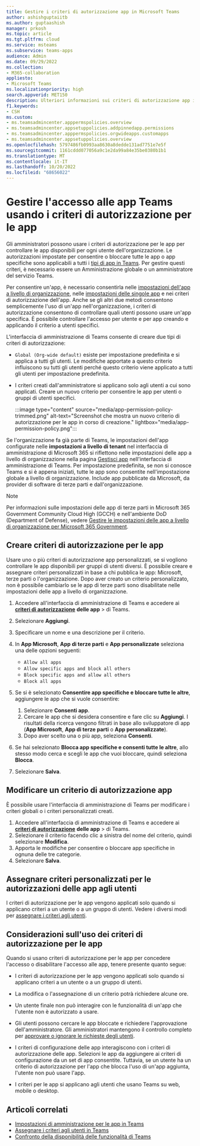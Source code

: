 ```yaml
---
title: Gestire i criteri di autorizzazione app in Microsoft Teams
author: ashishguptaiitb
ms.author: guptaashish
manager: prkosh
ms.topic: article
ms.tgt.pltfrm: cloud
ms.service: msteams
ms.subservice: teams-apps
audience: Admin
ms.date: 09/29/2022
ms.collection:
- M365-collaboration
appliesto:
- Microsoft Teams
ms.localizationpriority: high
search.appverid: MET150
description: Ulteriori informazioni sui criteri di autorizzazione app in Microsoft Teams e su come controllare la disponibilità delle app per i propri utenti finali.
f1.keywords:
- CSH
ms.custom:
- ms.teamsadmincenter.apppermspolicies.overview
- ms.teamsadmincenter.appsetuppolicies.addpinnedapp.permissions
- ms.teamsadmincenter.apppermspolicies.orgwideapps.customapps
- ms.teamsadmincenter.appsetuppolicies.overview
ms.openlocfilehash: 5797486fb0993aa8630a8dedde131ad7751e7e5f
ms.sourcegitcommit: 1161cddd077056a9c1e2da99a84e35be0380b1b1
ms.translationtype: MT
ms.contentlocale: it-IT
ms.lasthandoff: 10/20/2022
ms.locfileid: "68656022"
---
```

# <a name="manage-access-to-teams-apps-using-app-permission-policies"></a>Gestire l'accesso alle app Teams usando i criteri di autorizzazione per le app

Gli amministratori possono usare i criteri di autorizzazione per le app per controllare le app disponibili per ogni utente dell'organizzazione. Le autorizzazioni impostate per consentire o bloccare tutte le app o app specifiche sono applicabili a tutti i [tipi di app in Teams](deploy-apps-microsoft-teams-landing-page.md). Per gestire questi criteri, è necessario essere un Amministrazione globale o un amministratore del servizio Teams.

Per consentire un'app, è necessario consentirla nelle [impostazioni dell'app a livello di organizzazione](manage-apps.md#manage-org-wide-app-settings), nelle [impostazioni delle singole app](manage-apps.md#allow-and-block-apps) e nei criteri di autorizzazione dell'app. Anche se gli altri due metodi consentono semplicemente l'uso di un'app nell'organizzazione, i criteri di autorizzazione consentono di controllare quali utenti possono usare un'app specifica. È possibile controllare l'accesso per utente e per app creando e applicando il criterio a utenti specifici.

L'interfaccia di amministrazione di Teams consente di creare due tipi di criteri di autorizzazione:

* `Global (Org-wide default)` esiste per impostazione predefinita e si applica a tutti gli utenti. Le modifiche apportate a questo criterio influiscono su tutti gli utenti perché questo criterio viene applicato a tutti gli utenti per impostazione predefinita.
* I criteri creati dall'amministratore si applicano solo agli utenti a cui sono applicati. Creare un nuovo criterio per consentire le app per utenti o gruppi di utenti specifici.

   :::image type="content" source="media/app-permission-policy-trimmed.png" alt-text="Screenshot che mostra un nuovo criterio di autorizzazione per le app in corso di creazione." lightbox="media/app-permission-policy.png":::

Se l'organizzazione fa già parte di Teams, le impostazioni dell'app configurate nelle **impostazioni a livello di tenant** nel interfaccia di amministrazione di Microsoft 365 si riflettono nelle impostazioni delle app a livello di organizzazione nella pagina [Gestisci app](https://admin.teams.microsoft.com/policies/manage-apps) nell'interfaccia di amministrazione di Teams. Per impostazione predefinita, se non si conosce Teams e si è appena iniziati, tutte le app sono consentite nell'impostazione globale a livello di organizzazione. Include app pubblicate da Microsoft, da provider di software di terze parti e dall'organizzazione.

> [!NOTE]
> Per informazioni sulle impostazioni delle app di terze parti in Microsoft 365 Government Community Cloud High (GCCH) e nell'ambiente DoD (Department of Defense), vedere [Gestire le impostazioni delle app a livello di organizzazione per Microsoft 365 Government](manage-apps.md#manage-org-wide-app-settings-for-microsoft-365-government).

## <a name="create-an-app-permission-policy"></a>Creare criteri di autorizzazione per le app

Usare uno o più criteri di autorizzazione app personalizzati, se si vogliono controllare le app disponibili per gruppi di utenti diversi. È possibile creare e assegnare criteri personalizzati in base a chi pubblica le app: Microsoft, terze parti o l'organizzazione. Dopo aver creato un criterio personalizzato, non è possibile cambiarlo se le app di terze parti sono disabilitate nelle impostazioni delle app a livello di organizzazione.

1. Accedere all'interfaccia di amministrazione di Teams e accedere ai **[criteri di autorizzazione](https://admin.teams.microsoft.com/policies/app-permission)** **delle app** >  di Teams.
1. Selezionare **Aggiungi**.
1. Specificare un nome e una descrizione per il criterio.
1. In **App Microsoft**, **App di terze parti** e **App personalizzate** seleziona una delle opzioni seguenti:

    * `Allow all apps`
    * `Allow specific apps and block all others`
    * `Block specific apps and allow all others`
    * `Block all apps`

1. Se si è selezionato **Consentire app specifiche e bloccare tutte le altre**, aggiungere le app che si vuole consentire:

    1. Selezionare **Consenti app**.
    1. Cercare le app che si desidera consentire e fare clic su **Aggiungi**. I risultati della ricerca vengono filtrati in base allo sviluppatore di app (**App Microsoft**, **App di terze parti** o **App personalizzate**).
    1. Dopo aver scelto una o più app, seleziona **Consenti**.

1. Se hai selezionato **Blocca app specifiche e consenti tutte le altre**, allo stesso modo cerca e scegli le app che vuoi bloccare, quindi seleziona **Blocca**.

1. Selezionare **Salva**.

## <a name="edit-an-app-permission-policy"></a>Modificare un criterio di autorizzazione app

È possibile usare l'interfaccia di amministrazione di Teams per modificare i criteri globali o i criteri personalizzati creati.

1. Accedere all'interfaccia di amministrazione di Teams e accedere ai **[criteri di autorizzazione](https://admin.teams.microsoft.com/policies/app-permission)** **delle app** >  di Teams.
1. Selezionare il criterio facendo clic a sinistra del nome del criterio, quindi selezionare **Modifica**.
1. Apporta le modifiche per consentire o bloccare app specifiche in ognuna delle tre categorie.
1. Selezionare **Salva**.

## <a name="assign-a-custom-policy-for-app-permissions-to-users"></a>Assegnare criteri personalizzati per le autorizzazioni delle app agli utenti

I criteri di autorizzazione per le app vengono applicati solo quando si applicano criteri a un utente o a un gruppo di utenti. Vedere i diversi modi per [assegnare i criteri agli utenti](policy-assignment-overview.md#ways-to-assign-policies).

## <a name="considerations-when-using-app-permission-policies"></a>Considerazioni sull'uso dei criteri di autorizzazione per le app

Quando si usano criteri di autorizzazione per le app per concedere l'accesso o disabilitare l'accesso alle app, tenere presente quanto segue:

* I criteri di autorizzazione per le app vengono applicati solo quando si applicano criteri a un utente o a un gruppo di utenti.

* La modifica o l'assegnazione di un criterio potrà richiedere alcune ore.

* Un utente finale non può interagire con le funzionalità di un'app che l'utente non è autorizzato a usare.

* Gli utenti possono cercare le app bloccate e richiedere l'approvazione dell'amministratore. Gli amministratori mantengono il controllo completo per [approvare o ignorare le richieste degli utenti](user-requests-approve-apps.md).

* I criteri di configurazione delle app interagiscono con i criteri di autorizzazione delle app. Selezioni le app da aggiungere ai criteri di configurazione da un set di app consentite. Tuttavia, se un utente ha un criterio di autorizzazione per l'app che blocca l'uso di un'app aggiunta, l'utente non può usare l'app.

* I criteri per le app si applicano agli utenti che usano Teams su web, mobile o desktop.

## <a name="related-articles"></a>Articoli correlati

* [Impostazioni di amministrazione per le app in Teams](admin-settings.md)
* [Assegnare i criteri agli utenti in Teams](policy-assignment-overview.md)
* [Confronto della disponibilità delle funzionalità di Teams](/office365/servicedescriptions/teams-service-description#feature-availability)
